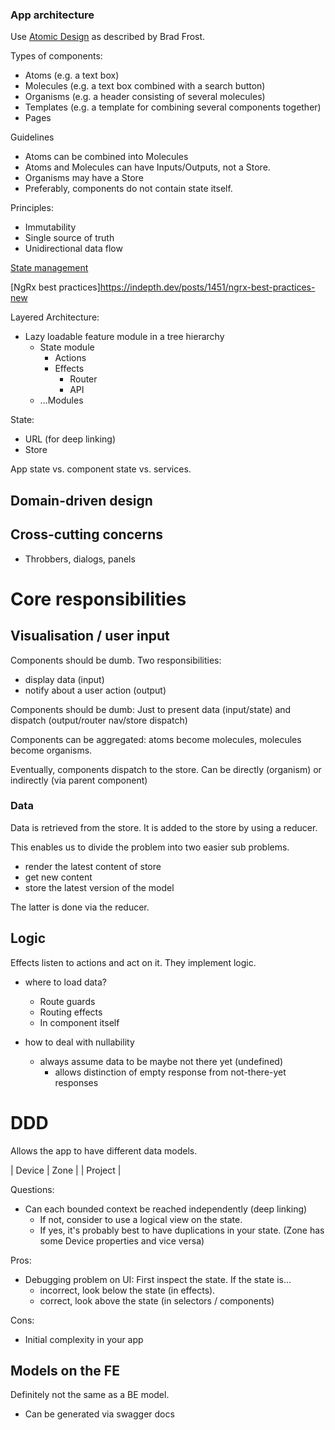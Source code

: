 


### App architecture

Use [Atomic Design](https://bradfrost.com/blog/post/atomic-web-design/) as described by Brad Frost.


Types of components:
* Atoms (e.g. a text box)
* Molecules (e.g. a text box combined with a search button)
* Organisms (e.g. a header consisting of several molecules)
* Templates (e.g. a template for combining several components together)
* Pages


Guidelines
- Atoms can be combined into Molecules
- Atoms and Molecules can have Inputs/Outputs, not a Store.
- Organisms may have a Store
- Preferably, components do not contain state itself.

Principles:
- Immutability
- Single source of truth
- Unidirectional data flow



[State management](https://www.linkedin.com/pulse/understanding-state-management-front-end-paradigm-jitendrasinh-gohil/)


[NgRx best practices]https://indepth.dev/posts/1451/ngrx-best-practices-new

Layered Architecture:
- Lazy loadable feature module in a tree hierarchy
  - State module 
    - Actions
    - Effects
      - Router
      - API
  - ...Modules

State:
- URL (for deep linking)
- Store


App state vs. component state vs. services.





## Domain-driven design


## Cross-cutting concerns
- Throbbers, dialogs, panels




# Core responsibilities
## Visualisation / user input

Components should be dumb.
Two responsibilities:
- display data (input)
- notify about a user action (output)


Components should be dumb: Just to present data (input/state) and dispatch (output/router nav/store dispatch)


Components can be aggregated: atoms become molecules, molecules become organisms.

Eventually, components dispatch to the store. Can be directly (organism) or indirectly (via parent component)

### Data
Data is retrieved from the store. 
It is added to the store by using a reducer.

This enables us to divide the problem into two easier sub problems.
- render the latest content of store
- get new content
- store the latest version of the model

The latter is done via the reducer.

## Logic
Effects listen to actions and act on it. They implement logic.


- where to load data?
  - Route guards
  - Routing effects
  - In component itself

- how to deal with nullability
  - always assume data to be maybe not there yet (undefined)
    - allows distinction of empty response from not-there-yet responses


# DDD
Allows the app to have different data models.



 
 | Device | Zone |
 | Project |

Questions:
- Can each bounded context be reached independently (deep linking)
  - If not, consider to use a logical view on the state.
  - If yes, it's probably best to have duplications in your state. (Zone has some Device properties and vice versa)




Pros: 
- Debugging problem on UI: First inspect the state. If the state is...
  - incorrect, look below the state (in effects).
  - correct, look above the state (in selectors / components)

Cons:
- Initial complexity in your app



## Models on the FE
Definitely not the same as a BE model.
- Can be generated via swagger docs
